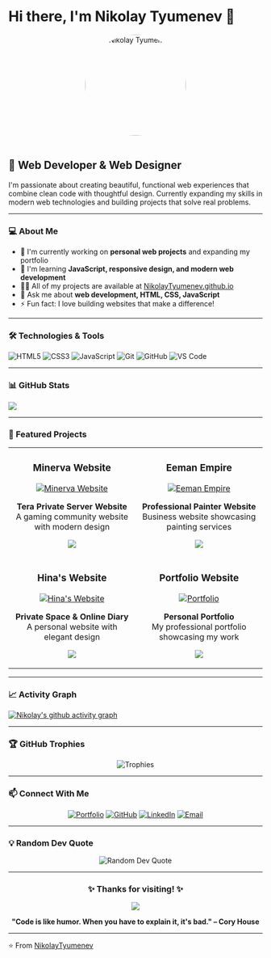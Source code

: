 # Hi there, I'm Nikolay Tyumenev 👋

<div align="center">
  <img src="https://github.com/NikolayTyumenev.png" width="200" height="200" style="border-radius: 50%;" alt="Nikolay Tyumenev"/>
</div>

<br/>

## 🚀 Web Developer & Web Designer

I'm passionate about creating beautiful, functional web experiences that combine clean code with thoughtful design. Currently expanding my skills in modern web technologies and building projects that solve real problems.

---

### 💻 About Me

- 🔭 I'm currently working on **personal web projects** and expanding my portfolio
- 🌱 I'm learning **JavaScript, responsive design, and modern web development**
- 👨‍💻 All of my projects are available at [NikolayTyumenev.github.io](https://nikolaytyumenev.github.io)
- 💬 Ask me about **web development, HTML, CSS, JavaScript**
- ⚡ Fun fact: I love building websites that make a difference!

---

### 🛠️ Technologies & Tools

![HTML5](https://img.shields.io/badge/-HTML5-E34F26?style=for-the-badge&logo=html5&logoColor=white)
![CSS3](https://img.shields.io/badge/-CSS3-1572B6?style=for-the-badge&logo=css3&logoColor=white)
![JavaScript](https://img.shields.io/badge/-JavaScript-F7DF1E?style=for-the-badge&logo=javascript&logoColor=black)
![Git](https://img.shields.io/badge/-Git-F05032?style=for-the-badge&logo=git&logoColor=white)
![GitHub](https://img.shields.io/badge/-GitHub-181717?style=for-the-badge&logo=github&logoColor=white)
![VS Code](https://img.shields.io/badge/-VS%20Code-007ACC?style=for-the-badge&logo=visual-studio-code&logoColor=white)

---


### 📊 GitHub Stats

![](https://github-readme-stats.vercel.app/api?username=NikolayTyumenev&show_icons=true&theme=radical)

---

### 🎯 Featured Projects

<table>
  <tr>
    <td width="50%">
      <h3 align="center">Minerva Website</h3>
      <div align="center">
        <a href="https://github.com/NikolayTyumenev/Minerva-Website" target="_blank">
          <img src="https://github-readme-stats.vercel.app/api/pin/?username=NikolayTyumenev&repo=Minerva-Website&theme=radical" alt="Minerva Website" />
        </a>
        <p>
          <strong>Tera Private Server Website</strong><br>
          A gaming community website with modern design
        </p>
        <p>
          <a href="https://github.com/NikolayTyumenev/Minerva-Website" target="_blank">
            <img src="https://img.shields.io/badge/Code-View-blue?style=for-the-badge&logo=github"/>
          </a>
        </p>
      </div>
    </td>
    <td width="50%">
      <h3 align="center">Eeman Empire</h3>
      <div align="center">
        <a href="https://github.com/NikolayTyumenev/EemanEmpire" target="_blank">
          <img src="https://github-readme-stats.vercel.app/api/pin/?username=NikolayTyumenev&repo=EemanEmpire&theme=radical" alt="Eeman Empire" />
        </a>
        <p>
          <strong>Professional Painter Website</strong><br>
          Business website showcasing painting services
        </p>
        <p>
          <a href="https://github.com/NikolayTyumenev/EemanEmpire" target="_blank">
            <img src="https://img.shields.io/badge/Code-View-blue?style=for-the-badge&logo=github"/>
          </a>
        </p>
      </div>
    </td>
  </tr>
  <tr>
    <td width="50%">
      <h3 align="center">Hina's Website</h3>
      <div align="center">
        <a href="https://github.com/NikolayTyumenev/Hinaswebsite" target="_blank">
          <img src="https://github-readme-stats.vercel.app/api/pin/?username=NikolayTyumenev&repo=Hinaswebsite&theme=radical" alt="Hina's Website" />
        </a>
        <p>
          <strong>Private Space & Online Diary</strong><br>
          A personal website with elegant design
        </p>
        <p>
          <a href="https://github.com/NikolayTyumenev/Hinaswebsite" target="_blank">
            <img src="https://img.shields.io/badge/Code-View-blue?style=for-the-badge&logo=github"/>
          </a>
        </p>
      </div>
    </td>
    <td width="50%">
      <h3 align="center">Portfolio Website</h3>
      <div align="center">
        <a href="https://github.com/NikolayTyumenev/NikolayTyumenev.github.io" target="_blank">
          <img src="https://github-readme-stats.vercel.app/api/pin/?username=NikolayTyumenev&repo=NikolayTyumenev.github.io&theme=radical" alt="Portfolio" />
        </a>
        <p>
          <strong>Personal Portfolio</strong><br>
          My professional portfolio showcasing my work
        </p>
        <p>
          <a href="https://nikolaytyumenev.github.io" target="_blank">
            <img src="https://img.shields.io/badge/Website-Live-green?style=for-the-badge&logo=google-chrome"/>
          </a>
        </p>
      </div>
    </td>
  </tr>
</table>

---

### 📈 Activity Graph

[![Nikolay's github activity graph](https://github-readme-activity-graph.vercel.app/graph?username=NikolayTyumenev&theme=radical)](https://github.com/NikolayTyumenev)

---

### 🏆 GitHub Trophies

<div align="center">
  <img src="https://github-profile-trophy.vercel.app/?username=NikolayTyumenev&theme=radical&no-frame=false&no-bg=false&margin-w=4&row=1" alt="Trophies" />
</div>

---

### 📫 Connect With Me

<div align="center">
  
[![Portfolio](https://img.shields.io/badge/Portfolio-Visit-blue?style=for-the-badge&logo=google-chrome&logoColor=white)](https://nikolaytyumenev.github.io)
[![GitHub](https://img.shields.io/badge/GitHub-Follow-181717?style=for-the-badge&logo=github&logoColor=white)](https://github.com/NikolayTyumenev)
[![LinkedIn](https://img.shields.io/badge/LinkedIn-Connect-0077B5?style=for-the-badge&logo=linkedin&logoColor=white)](https://linkedin.com/in/yourprofile)
[![Email](https://img.shields.io/badge/Email-Contact-D14836?style=for-the-badge&logo=gmail&logoColor=white)](tyumenevnikolay@gmail.com)

</div>

---

### 💡 Random Dev Quote

<div align="center">
  <img src="https://quotes-github-readme.vercel.app/api?type=horizontal&theme=radical" alt="Random Dev Quote"/>
</div>

---

<div align="center">
  
### ✨ Thanks for visiting! ✨

![](https://komarev.com/ghpvc/?username=NikolayTyumenev&color=blue&style=flat)

**"Code is like humor. When you have to explain it, it's bad." – Cory House**

</div>

---

⭐️ From [NikolayTyumenev](https://github.com/NikolayTyumenev)
